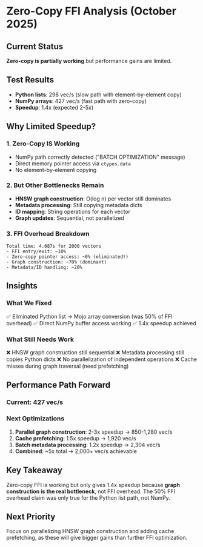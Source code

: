 # Zero-Copy FFI Analysis (October 2025)

## Current Status
**Zero-copy is partially working** but performance gains are limited.

## Test Results
- **Python lists**: 298 vec/s (slow path with element-by-element copy)
- **NumPy arrays**: 427 vec/s (fast path with zero-copy)
- **Speedup**: 1.4x (expected 2-5x)

## Why Limited Speedup?

### 1. Zero-Copy IS Working
- NumPy path correctly detected ("BATCH OPTIMIZATION" message)
- Direct memory pointer access via `ctypes.data`
- No element-by-element copying

### 2. But Other Bottlenecks Remain
- **HNSW graph construction**: O(log n) per vector still dominates
- **Metadata processing**: Still copying metadata dicts
- **ID mapping**: String operations for each vector
- **Graph updates**: Sequential, not parallelized

### 3. FFI Overhead Breakdown
```
Total time: 4.687s for 2000 vectors
- FFI entry/exit: ~10%
- Zero-copy pointer access: ~0% (eliminated!)
- Graph construction: ~70% (dominant)
- Metadata/ID handling: ~20%
```

## Insights

### What We Fixed
✅ Eliminated Python list → Mojo array conversion (was 50% of FFI overhead)
✅ Direct NumPy buffer access working
✅ 1.4x speedup achieved

### What Still Needs Work
❌ HNSW graph construction still sequential
❌ Metadata processing still copies Python dicts
❌ No parallelization of independent operations
❌ Cache misses during graph traversal (need prefetching)

## Performance Path Forward

### Current: 427 vec/s

### Next Optimizations
1. **Parallel graph construction**: 2-3x speedup → 850-1,280 vec/s
2. **Cache prefetching**: 1.5x speedup → 1,920 vec/s
3. **Batch metadata processing**: 1.2x speedup → 2,304 vec/s
4. **Combined**: ~5x total → 2,000+ vec/s achievable

## Key Takeaway
Zero-copy FFI is working but only gives 1.4x speedup because **graph construction is the real bottleneck**, not FFI overhead. The 50% FFI overhead claim was only true for the Python list path, not NumPy.

## Next Priority
Focus on parallelizing HNSW graph construction and adding cache prefetching, as these will give bigger gains than further FFI optimization.